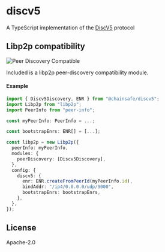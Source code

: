 # discv5

A TypeScript implementation of the [DiscV5](https://github.com/ethereum/devp2p/blob/master/discv5/discv5.md) protocol

## Libp2p compatibility

![Peer Discovery Compatible](https://github.com/libp2p/js-libp2p-interfaces/raw/master/src/peer-discovery/img/badge.png)

Included is a libp2p peer-discovery compatibility module.

#### Example

```typescript
import { Discv5Discovery, ENR } from "@chainsafe/discv5";
import Libp2p from "libp2p";
import PeerInfo from "peer-info";

const myPeerInfo: PeerInfo = ...;

const bootstrapEnrs: ENR[] = [...];

const libp2p = new Libp2p({
  peerInfo: myPeerInfo,
  modules: {
    peerDiscovery: [Discv5Discovery],
  },
  config: {
    discv5: {
      enr: ENR.createFromPeerId(myPeerInfo.id),
      bindAddr: "/ip4/0.0.0.0/udp/9000",
      bootstrapEnrs: bootstrapEnrs,
    },
  },
});

```

## License

Apache-2.0
